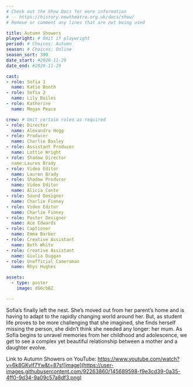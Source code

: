 ```yaml
---
# Check out the Show Docs for more information
# -- https://history.newtheatre.org.uk/docs/show/
# Remove or comment any lines that are not being used

title: Autumn Showers
playwright: # Omit if playwright
period: # Choices: Autumn
season: # Choices: Online
season_sort: 390
date_start: #2020-11-29
date_end: #2020-11-29

cast:
- role: Sofia 1
  name: Katie Booth
- role: Sofia 2
  name: Lily Bailes
- role: Katherine
  name: Megan Peace

crew: # Omit certain roles as required
- role: Director
  name: Alexandra Hogg
- role: Producer
  name: Charlie Basley
- role: Assistant Producer
  name: Lottie Wright
- role: Shadow Director
  name:Lauren Brady
- role: Video Editor
  name: Lauren Brady
- role: Shadow Producer 
  name: Video Editor
  name: Alicia Conte
- role: Sound Designer
  name: Charlie Finney
- role: Video Editor
  name: Charlie Finney
- role: Poster Designer 
  name: Ace Edwards
- role: Captioner
  name: Emma Barber
- role: Creative Assistant
  name: Beth White
- role: Creative Assistant 
  name: Giulia Duggan
- role: Unofficial Cameraman
  name: Rhys Hughes

assets:
  - type: poster
    image: dG6cbBZ

---
```

Sofia’s finally left the nest. She’s moved out from her parent’s home and is having to adapt to the rapidly changing world around her. But, as student life proves to be more challenging that she imagined, she finds herself missing the person, she didn’t think she needed any longer: her mum. As Sofia begins to unravel memories from her childhood and adolescence, we get to see a complex yet beautiful relationship between a mother and a daughter evolve.

Link to Autumn Showers on YouTube: https://www.youtube.com/watch?v=6k8GKvlf7Yw&t=87s![image](https://user-images.githubusercontent.com/92263860/145689598-f9e3cd39-0a35-4ff0-9d34-9a09c57a8df3.png)

